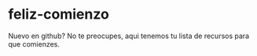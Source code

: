 # feliz-comienzo
Nuevo en github? No te preocupes, aqui tenemos tu lista de recursos para que comienzes.
